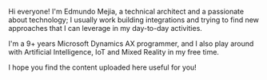 Hi everyone! I'm Edmundo Mejia, a technical architect and a passionate about technology; I usually work building integrations and trying to find new approaches 
that I can leverage in my day-to-day activities. 

I'm a 9+ years Microsoft Dynamics AX programmer, and I also play around with Artificial Intelligence, IoT and Mixed Reality in my free time. 

I hope you find the content uploaded here useful for you!
